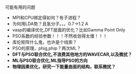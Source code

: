 可能有用的问题

- MPI和CPU绑定得如何？有子进程？
- 为何用LDA势？且氢分子。。。0.7->1.2 A
- vasp的编译优化,DFT层面的优化？比如Gamma Point Only
- PSO系数的经验参数！！！不然收敛得太慢！！！
- 库伦矩阵什么鬼，也许是个线索？
- PSO的原理，phig,phip？两次ML？
- **DFT与PSO联合优化,不浪费其他地方的WAVECAR,以及微扰？**
- **ML与PSO联合优化,ML指导PSO的方向**
- **物理因素优化，研究一下能量曲面的结构，联系微扰？**
